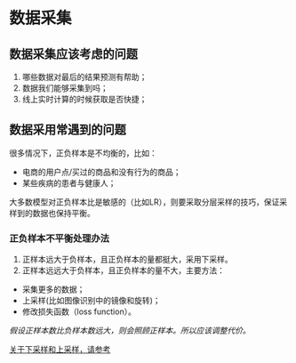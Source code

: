 # 数据采集
## 数据采集应该考虑的问题
1. 哪些数据对最后的结果预测有帮助；
2. 数据我们能够采集到吗；
3. 线上实时计算的时候获取是否快捷；

## 数据采用常遇到的问题

很多情况下，正负样本是不均衡的，比如：
* 电商的用户点/买过的商品和没有行为的商品；
* 某些疾病的患者与健康人；

大多数模型对正负样本比是敏感的（比如LR），则要采取分层采样的技巧，保证采样到的数据也保持平衡。

### 正负样本不平衡处理办法
1. 正样本远大于负样本，且正负样本的量都挺大，采用下采样。
2. 正样本远远大于负样本，且正负样本的量不大，主要方法：
* 采集更多的数据；
* 上采样(比如图像识别中的镜像和旋转)；
* 修改损失函数（loss function）。

*假设正样本数比负样本数远大，则会照顾正样本。所以应该调整代价。*

[关于下采样和上采样，请参考](https://www.cnblogs.com/han1ning1/p/6924404.html)
